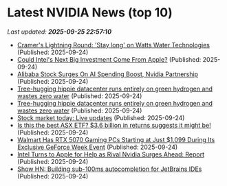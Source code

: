 # Latest NVIDIA News (top 10)
_Last updated: **2025-09-25 22:57:10**_

- [Cramer's Lightning Round: 'Stay long' on Watts Water Technologies](https://www.cnbc.com/2025/09/24/cramers-lightning-round-stay-long-on-watts-water-technologies.html) (Published: 2025-09-24)
- [Could Intel's Next Big Investment Come From Apple?](https://www.investopedia.com/could-intel-s-next-big-investment-come-from-apple-nvidia-trump-11816712) (Published: 2025-09-24)
- [Alibaba Stock Surges On AI Spending Boost, Nvidia Partnership](https://biztoc.com/x/84def3a514453dba) (Published: 2025-09-24)
- [Tree-hugging hippie datacenter runs entirely on green hydrogen and wastes zero water](https://biztoc.com/x/1e64c673d31b4d04) (Published: 2025-09-24)
- [Tree-hugging hippie datacenter runs entirely on green hydrogen and wastes zero water](https://www.theregister.com/2025/09/24/lambda_nvidia_hydrogen/) (Published: 2025-09-24)
- [Stock market today: Live updates](https://www.cnbc.com/2025/09/24/stock-market-today-live-updates.html) (Published: 2025-09-24)
- [Is this the best ASX ETF? $3.6 billion in returns suggests it might be!](https://www.fool.com.au/2025/09/25/is-this-the-best-asx-etf-3-6-billion-in-returns-suggests-it-might-be/) (Published: 2025-09-24)
- [Walmart Has RTX 5070 Gaming PCs Starting at Just $1,099 During Its Exclusive GeForce Week Event](https://www.ign.com/articles/walmart-has-rtx-5070-prebuilt-gaming-pc-deals-during-geforce-week) (Published: 2025-09-24)
- [Intel Turns to Apple for Help as Rival Nvidia Surges Ahead: Report](https://www.iphoneincanada.ca/2025/09/24/intel-turns-to-apple-for-help-as-rival-nvidia-surges-ahead-report/) (Published: 2025-09-24)
- [Show HN: Building sub-100ms autocompletion for JetBrains IDEs](https://blog.sweep.dev/posts/next-edit-jetbrains) (Published: 2025-09-24)
